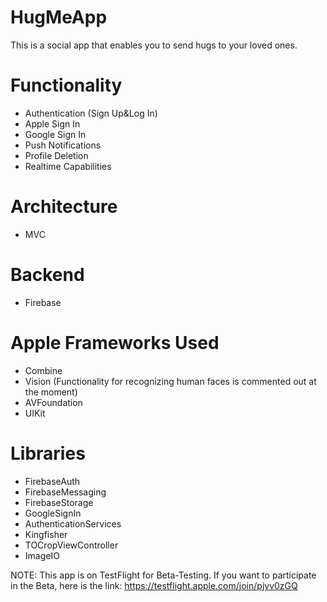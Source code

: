 # HugMeApp

This is a social app that enables you to send hugs to your loved ones. 

# Functionality
- Authentication (Sign Up&Log In)
- Apple Sign In
- Google Sign In
- Push Notifications
- Profile Deletion
- Realtime Capabilities

# Architecture
- MVC

# Backend
- Firebase

# Apple Frameworks Used
- Combine
- Vision (Functionality for recognizing human faces is commented out at the moment)
- AVFoundation
- UIKit

# Libraries
- FirebaseAuth
- FirebaseMessaging
- FirebaseStorage
- GoogleSignIn
- AuthenticationServices
- Kingfisher
- TOCropViewController
- ImageIO

NOTE: This app is on TestFlight for Beta-Testing. If you want to participate in the Beta, here is the link: https://testflight.apple.com/join/pjvv0zGQ
